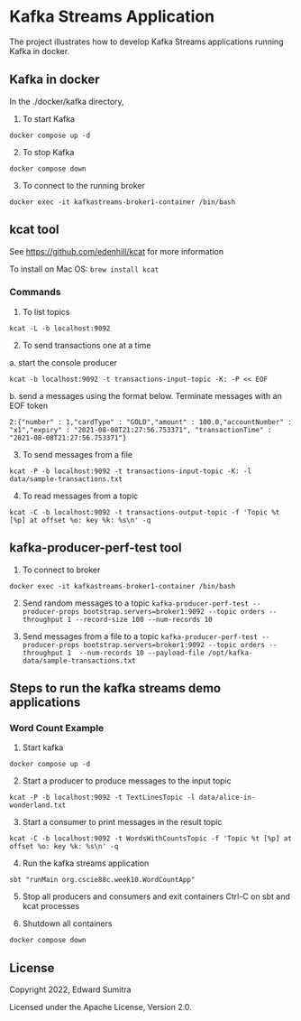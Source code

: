 # Kafka Streams Application
The project illustrates how to develop Kafka Streams applications running Kafka in docker.

## Kafka in docker
In the ./docker/kafka directory,

1. To start Kafka

`docker compose up -d`

2. To stop Kafka

`docker compose down`

3. To connect to the running broker

`docker exec -it kafkastreams-broker1-container /bin/bash`

## kcat tool
See https://github.com/edenhill/kcat for more information

To install on Mac OS: `brew install kcat`

### Commands
1. To list topics

`kcat -L -b localhost:9092`

2. To send transactions one at a time

a. start the console producer

`kcat -b localhost:9092 -t transactions-input-topic -K: -P << EOF`

b. send a messages using the format below. Terminate messages with an EOF token

`2:{"number" : 1,"cardType" : "GOLD","amount" : 100.0,"accountNumber" : "x1","expiry" : "2021-08-08T21:27:56.753371", "transactionTime" : "2021-08-08T21:27:56.753371"}`

3. To send messages from a file

`kcat -P -b localhost:9092 -t transactions-input-topic -K: -l data/sample-transactions.txt`

4. To read messages from a topic

`kcat -C -b localhost:9092 -t transactions-output-topic -f 'Topic %t [%p] at offset %o: key %k: %s\n' -q`

## kafka-producer-perf-test tool
1. To connect to broker

`docker exec -it kafkastreams-broker1-container /bin/bash`

2. Send random messages to a topic
`kafka-producer-perf-test --producer-props bootstrap.servers=broker1:9092 --topic orders --throughput 1 --record-size 100 --num-records 10`

3. Send messages from a file to a topic
`kafka-producer-perf-test --producer-props bootstrap.servers=broker1:9092 --topic orders --throughput 1  --num-records 10 --payload-file /opt/kafka-data/sample-transactions.txt`

## Steps to run the kafka streams demo applications

### Word Count Example
1. Start kafka

`docker compose up -d`

2. Start a producer to produce messages to the input topic

`kcat -P -b localhost:9092 -t TextLinesTopic -l data/alice-in-wonderland.txt`

3. Start a consumer to print messages in the result topic

`kcat -C -b localhost:9092 -t WordsWithCountsTopic -f 'Topic %t [%p] at offset %o: key %k: %s\n' -q`

4. Run the kafka streams application

`sbt "runMain org.cscie88c.week10.WordCountApp"`

5. Stop all producers and consumers and exit containers
Ctrl-C on sbt and kcat processes

6. Shutdown all containers

`docker compose down`


## License
Copyright 2022, Edward Sumitra

Licensed under the Apache License, Version 2.0.

